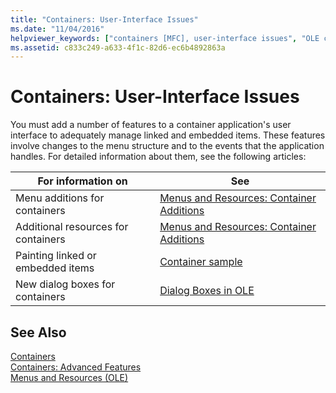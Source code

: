 ```yaml
---
title: "Containers: User-Interface Issues"
ms.date: "11/04/2016"
helpviewer_keywords: ["containers [MFC], user-interface issues", "OLE containers [MFC], user interface", "user interface issues"]
ms.assetid: c833c249-a633-4f1c-82d6-ec6b4892863a
---
```

# Containers: User-Interface Issues

You must add a number of features to a container application's user interface to adequately manage linked and embedded items. These features involve changes to the menu structure and to the events that the application handles. For detailed information about them, see the following articles:

|For information on|See|
|------------------------|---------|
|Menu additions for containers|[Menus and Resources: Container Additions](../mfc/menus-and-resources-container-additions.md)|
|Additional resources for containers|[Menus and Resources: Container Additions](../mfc/menus-and-resources-container-additions.md)|
|Painting linked or embedded items|[Container sample](../visual-cpp-samples.md)|
|New dialog boxes for containers|[Dialog Boxes in OLE](../mfc/dialog-boxes-in-ole.md)|

## See Also

[Containers](../mfc/containers.md)<br/>
[Containers: Advanced Features](../mfc/containers-advanced-features.md)<br/>
[Menus and Resources (OLE)](../mfc/menus-and-resources-ole.md)

